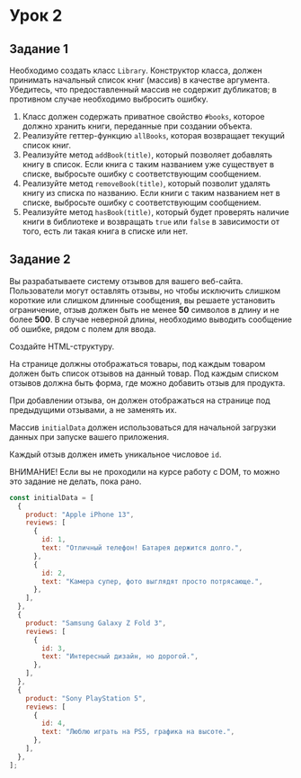 # Урок 2


## Задание 1
Необходимо создать класс `Library`. Конструктор класса, должен принимать начальный список книг (массив) в качестве аргумента. Убедитесь, что предоставленный массив
не содержит дубликатов; в противном случае необходимо выбросить ошибку.

1. Класс должен содержать приватное свойство `#books`, которое должно хранить книги, переданные при создании объекта.
2. Реализуйте геттер-функцию `allBooks`, которая возвращает текущий список книг.
3. Реализуйте метод `addBook(title)`, который позволяет добавлять книгу в список. Если книга с таким названием уже существует в списке, выбросьте ошибку с соответствующим сообщением.
4. Реализуйте метод `removeBook(title)`, который позволит удалять книгу из списка по названию. Если книги с таким названием нет в списке, выбросьте ошибку с соответствующим сообщением.
5. Реализуйте метод `hasBook(title)`, который будет проверять наличие книги в библиотеке и возвращать `true` или `false` в зависимости от того, есть ли такая книга в списке или нет.


## Задание 2

Вы разрабатываете систему отзывов для вашего веб-сайта. Пользователи могут оставлять отзывы, но чтобы исключить слишком короткие или слишком длинные сообщения, вы решаете установить ограничение, отзыв должен быть не менее **50**
символов в длину и не более **500**.
В случае неверной длины, необходимо выводить сообщение об ошибке, рядом с полем для ввода.

Создайте HTML-структуру.

На странице должны отображаться товары, под каждым товаром должен быть список отзывов на данный товар. Под каждым списком отзывов должна быть форма, где можно добавить отзыв для продукта.

При добавлении отзыва, он должен отображаться на странице под предыдущими отзывами, а не заменять их.

Массив `initialData` должен использоваться для начальной загрузки данных при запуске вашего приложения.

Каждый отзыв должен иметь уникальное числовое `id`.

ВНИМАНИЕ! Если вы не проходили на курсе работу с DOM, то можно это задание не делать, пока рано.

```js
const initialData = [
  {
    product: "Apple iPhone 13",
    reviews: [
      {
        id: 1,
        text: "Отличный телефон! Батарея держится долго.",
      },
      {
        id: 2,
        text: "Камера супер, фото выглядят просто потрясающе.",
      },
    ],
  },
  {
    product: "Samsung Galaxy Z Fold 3",
    reviews: [
      {
        id: 3,
        text: "Интересный дизайн, но дорогой.",
      },
    ],
  },
  {
    product: "Sony PlayStation 5",
    reviews: [
      {
        id: 4,
        text: "Люблю играть на PS5, графика на высоте.",
      },
    ],
  },
];
```
